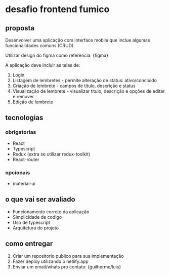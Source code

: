 # desafio frontend fumico

## proposta

Desenvolver uma aplicação com interface mobile que inclue algumas funcionalidades comuns (CRUD).

Utilizar design do figma como referencia: {figma}

A aplicação deve incluir as telas de:

1. Login
2. Listagem de lembretes - permite alteração de status: ativo/concluido
3. Criação de lembrete - campos de titulo, descrição e status
4. Visualização de lembrete - visualizar titulo, descrição e opções de editar e remover
5. Edição de lembrete

## tecnologias

### obrigatorias

- React
- Typescript
- Redux (extra se utilizar redux-toolkit)
- React-router

### opcionais

- material-ui

## o que vai ser avaliado

- Funcionamento correto da aplicação
- Simplicidade de codigo
- Uso de typescript
- Arquitetura do projeto

## como entregar

1. Criar um repositorio publico para sua implementação
2. Fazer deploy utilizando o netlify.app
3. Enviar um email/whats pro contato: {guilherme/luis}
